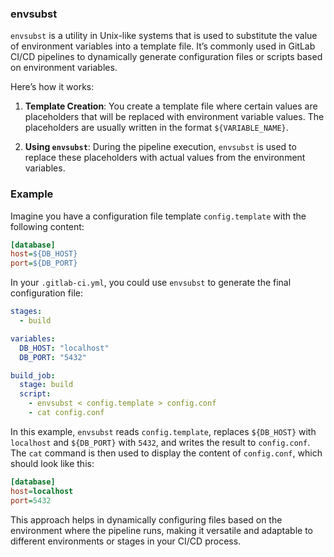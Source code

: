 ### envsubst

`envsubst` is a utility in Unix-like systems that is used to substitute the value of environment variables into a template file. It’s commonly used in GitLab CI/CD pipelines to dynamically generate configuration files or scripts based on environment variables.

Here’s how it works:

1. **Template Creation**: You create a template file where certain values are placeholders that will be replaced with environment variable values. The placeholders are usually written in the format `${VARIABLE_NAME}`.

2. **Using `envsubst`**: During the pipeline execution, `envsubst` is used to replace these placeholders with actual values from the environment variables.

### Example

Imagine you have a configuration file template `config.template` with the following content:

```ini
[database]
host=${DB_HOST}
port=${DB_PORT}
```

In your `.gitlab-ci.yml`, you could use `envsubst` to generate the final configuration file:

```yaml
stages:
  - build

variables:
  DB_HOST: "localhost"
  DB_PORT: "5432"

build_job:
  stage: build
  script:
    - envsubst < config.template > config.conf
    - cat config.conf
```

In this example, `envsubst` reads `config.template`, replaces `${DB_HOST}` with `localhost` and `${DB_PORT}` with `5432`, and writes the result to `config.conf`. The `cat` command is then used to display the content of `config.conf`, which should look like this:

```ini
[database]
host=localhost
port=5432
```

This approach helps in dynamically configuring files based on the environment where the pipeline runs, making it versatile and adaptable to different environments or stages in your CI/CD process.
